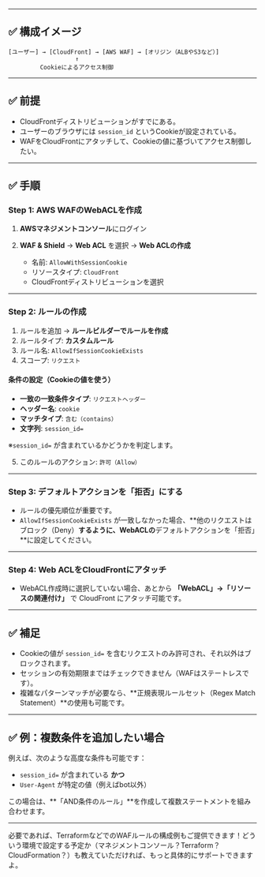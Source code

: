 
---

## ✅ 構成イメージ

```
[ユーザー] → [CloudFront] → [AWS WAF] → [オリジン（ALBやS3など）]
                   ↑
         Cookieによるアクセス制御
```

---

## ✅ 前提

- CloudFrontディストリビューションがすでにある。
- ユーザーのブラウザには `session_id` というCookieが設定されている。
- WAFをCloudFrontにアタッチして、Cookieの値に基づいてアクセス制御したい。

---

## ✅ 手順

### Step 1: AWS WAFのWebACLを作成

1. **AWSマネジメントコンソール**にログイン  
2. **WAF & Shield** → **Web ACL** を選択 → **Web ACLの作成**

   - 名前: `AllowWithSessionCookie`
   - リソースタイプ: `CloudFront`
   - CloudFrontディストリビューションを選択

---

### Step 2: ルールの作成

1. ルールを追加 → **ルールビルダーでルールを作成**
2. ルールタイプ: **カスタムルール**
3. ルール名: `AllowIfSessionCookieExists`
4. スコープ: `リクエスト`

#### 条件の設定（Cookieの値を使う）

- **一致の一致条件タイプ**: `リクエストヘッダー`
- **ヘッダー名**: `cookie`
- **マッチタイプ**: `含む（contains）`
- **文字列**: `session_id=`

※`session_id=` が含まれているかどうかを判定します。

5. このルールのアクション: `許可（Allow）`

---

### Step 3: デフォルトアクションを「拒否」にする

- ルールの優先順位が重要です。
- `AllowIfSessionCookieExists` が一致しなかった場合、**他のリクエストはブロック（Deny）**するように、WebACLの**デフォルトアクションを「拒否」**に設定してください。

---

### Step 4: Web ACLをCloudFrontにアタッチ

- WebACL作成時に選択していない場合、あとから **「WebACL」→「リソースの関連付け」** で CloudFront にアタッチ可能です。

---

## ✅ 補足

- Cookieの値が `session_id=` を含むリクエストのみ許可され、それ以外はブロックされます。
- セッションの有効期限まではチェックできません（WAFはステートレスです）。
- 複雑なパターンマッチが必要なら、**正規表現ルールセット（Regex Match Statement）**の使用も可能です。

---

## ✅ 例：複数条件を追加したい場合

例えば、次のような高度な条件も可能です：

- `session_id=` が含まれている **かつ**
- `User-Agent` が特定の値（例えばbot以外）

この場合は、**「AND条件のルール」**を作成して複数ステートメントを組み合わせます。

---

必要であれば、TerraformなどでのWAFルールの構成例もご提供できます！どういう環境で設定する予定か（マネジメントコンソール？Terraform？CloudFormation？）も教えていただければ、もっと具体的にサポートできますよ。